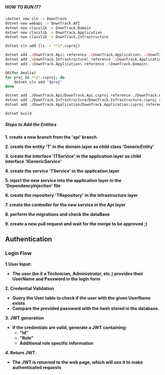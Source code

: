 ##### HOW TO RUN IT?

```bash
\dotnet new sln -n DownTrack
dotnet new webapi -n DownTrack.API
dotnet new classlib -n DownTrack.Domain
dotnet new classlib -n DownTrack.Application
dotnet new classlib -n DownTrack.Infrastructure

dotnet sln add (ls -r **\*.csproj)

dotnet add .\DownTrack.Api\ reference .\DownTrack.Application\ .\DownTrack.Infrastructure\
dotnet add .\DownTrack.Infrastructure\ reference .\DownTrack.Application\ 
dotnet add .\DownTrack.Application\ reference .\DownTrack.Domain\

OR(for Amalia)
for proj in **/*.csproj; do
    dotnet sln add "$proj"
done

dotnet add ./DownTrack.Api/DownTrack.Api.csproj reference ./DownTrack.Application/DownTrack.Application.csproj ./DownTrack.Infrastructure/DownTrack.Infrastructure.csproj
dotnet add ./DownTrack.Infrastructure/DownTrack.Infrastructure.csproj reference ./DownTrack.Application/DownTrack.Application.csproj
dotnet add ./DownTrack.Application/DownTrack.Application.csproj reference ./DownTrack.Domain/DownTrack.Domain.csproj

dotnet build


```

##### Steps to Add the Entities

**1. create a new branch from the 'api' branch**

**2. create the entity 'T' in the domain layer as child class  'GenericEntity'**

**3. create the interface 'ITService' in the application layer as child interface 'IGenericService'**

**4. create the service 'TService' in the application layer**

**5. inject the new service into the application layer in the 'DependencyInjection' file**

**6. create the repository 'TRepository' in the infrastructure layer**

**7. create the controller for the new service in the Api layer**

**8. perform the migrations and check the dataBase**

**9. create a new pull request and wait for the merge to be approved ;)**


## Authentication

### Login Flow

**1.User Input:**

* **The user (be it a Technician, Administrator, etc.) provides their UserName and Password in the login form**

**2. Credential Validation**

* **Query the User table to check if the user with the given UserName exists**
* **Compare the provided password with the hash stored in the database.**

**3. JWT generation**

* **If the credentials are valid, generate a JWT containing:**
  * **"Id"**
  * **"Role"**
  * **Additional role specific information**

**4. Return JWT** :

* **The JWT is returned to the web page, which will use it to make authenticated requests**
